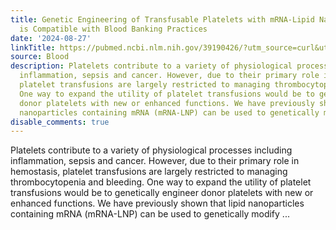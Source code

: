 ```yaml
---
title: Genetic Engineering of Transfusable Platelets with mRNA-Lipid Nanoparticles
  is Compatible with Blood Banking Practices
date: '2024-08-27'
linkTitle: https://pubmed.ncbi.nlm.nih.gov/39190426/?utm_source=curl&utm_medium=rss&utm_campaign=journals&utm_content=7603509&fc=None&ff=20240828182429&v=2.18.0.post9+e462414
source: Blood
description: Platelets contribute to a variety of physiological processes including
  inflammation, sepsis and cancer. However, due to their primary role in hemostasis,
  platelet transfusions are largely restricted to managing thrombocytopenia and bleeding.
  One way to expand the utility of platelet transfusions would be to genetically engineer
  donor platelets with new or enhanced functions. We have previously shown that lipid
  nanoparticles containing mRNA (mRNA-LNP) can be used to genetically modify ...
disable_comments: true
---
```

Platelets contribute to a variety of physiological processes including inflammation, sepsis and cancer. However, due to their primary role in hemostasis, platelet transfusions are largely restricted to managing thrombocytopenia and bleeding. One way to expand the utility of platelet transfusions would be to genetically engineer donor platelets with new or enhanced functions. We have previously shown that lipid nanoparticles containing mRNA (mRNA-LNP) can be used to genetically modify ...